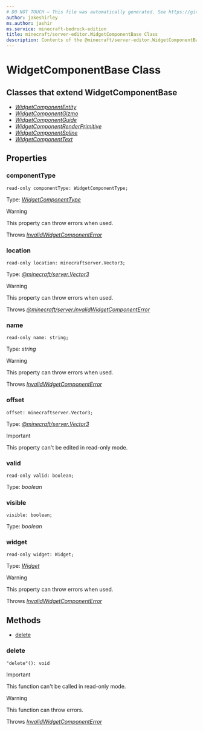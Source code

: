 ```yaml
---
# DO NOT TOUCH — This file was automatically generated. See https://github.com/mojang/minecraftapidocsgenerator to modify descriptions, examples, etc.
author: jakeshirley
ms.author: jashir
ms.service: minecraft-bedrock-edition
title: minecraft/server-editor.WidgetComponentBase Class
description: Contents of the @minecraft/server-editor.WidgetComponentBase class.
---
```

# WidgetComponentBase Class

## Classes that extend WidgetComponentBase
- [*WidgetComponentEntity*](WidgetComponentEntity.md)
- [*WidgetComponentGizmo*](WidgetComponentGizmo.md)
- [*WidgetComponentGuide*](WidgetComponentGuide.md)
- [*WidgetComponentRenderPrimitive*](WidgetComponentRenderPrimitive.md)
- [*WidgetComponentSpline*](WidgetComponentSpline.md)
- [*WidgetComponentText*](WidgetComponentText.md)

## Properties

### **componentType**
`read-only componentType: WidgetComponentType;`

Type: [*WidgetComponentType*](WidgetComponentType.md)

> [!WARNING]
> This property can throw errors when used.
>
> Throws [*InvalidWidgetComponentError*](InvalidWidgetComponentError.md)

### **location**
`read-only location: minecraftserver.Vector3;`

Type: [*@minecraft/server.Vector3*](../../minecraft/server/Vector3.md)

> [!WARNING]
> This property can throw errors when used.
>
> Throws [*@minecraft/server.InvalidWidgetComponentError*](../../minecraft/server/InvalidWidgetComponentError.md)

### **name**
`read-only name: string;`

Type: *string*

> [!WARNING]
> This property can throw errors when used.
>
> Throws [*InvalidWidgetComponentError*](InvalidWidgetComponentError.md)

### **offset**
`offset: minecraftserver.Vector3;`

Type: [*@minecraft/server.Vector3*](../../minecraft/server/Vector3.md)
  
> [!IMPORTANT]
> This property can't be edited in read-only mode.

### **valid**
`read-only valid: boolean;`

Type: *boolean*

### **visible**
`visible: boolean;`

Type: *boolean*

### **widget**
`read-only widget: Widget;`

Type: [*Widget*](Widget.md)

> [!WARNING]
> This property can throw errors when used.
>
> Throws [*InvalidWidgetComponentError*](InvalidWidgetComponentError.md)

## Methods
- [delete](#delete)

### **delete**
`
"delete"(): void
`

> [!IMPORTANT]
> This function can't be called in read-only mode.

> [!WARNING]
> This function can throw errors.
>
> Throws [*InvalidWidgetComponentError*](InvalidWidgetComponentError.md)
